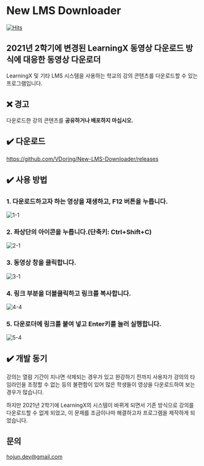 # New LMS Downloader
[![Hits](https://hits.seeyoufarm.com/api/count/incr/badge.svg?url=https%3A%2F%2Fgithub.com%2FVDoring%2FNew-LMS-Downloader&count_bg=%230085CA&title_bg=%23555555&icon=github.svg&icon_color=%23E7E7E7&title=View&edge_flat=false)](https://hits.seeyoufarm.com)

## 2021년 2학기에 변경된 LearningX 동영상 다운로드 방식에 대응한 동영상 다운로더
LearningX 및 기타 LMS 시스템을 사용하는 학교의 강의 콘텐츠를 다운로드할 수 있는 프로그램입니다.

## ❌ 경고
다운로드한 강의 콘텐츠를 **공유하거나 배포하지 마십시오.**

## ✔️ 다운로드
https://github.com/VDoring/New-LMS-Downloader/releases


## ✔️ 사용 방법
### 1. 다운로드하고자 하는 영상을 재생하고, F12 버튼을 누릅니다.
![1-1](https://user-images.githubusercontent.com/50266731/131610778-2043b470-3ce4-4b22-98dc-a47b59140f86.png)
### 2. 좌상단의 아이콘을 누릅니다.(단축키: Ctrl+Shift+C)
![2-1](https://user-images.githubusercontent.com/50266731/131627448-610d2809-d161-44d1-b2aa-8f7e152ad4c2.png)
### 3. 동영상 창을 클릭합니다.
![3-1](https://user-images.githubusercontent.com/50266731/131610785-b5b41b02-9747-4b96-9dbf-8c5590c4c262.png)
### 4. 링크 부분을 더블클릭하고 링크를 복사합니다.
![4-4](https://user-images.githubusercontent.com/50266731/135854062-44d8448b-f053-42d3-8114-b532d2dda622.png)
### 5. 다운로더에 링크를 붙여 넣고 Enter키를 눌러 실행합니다.
![5-4](https://user-images.githubusercontent.com/50266731/131773935-98df5c86-4f78-4d1c-a6be-a3f842eb24dd.png)


## ✔️ 개발 동기
강의는 열람 기간이 지나면 삭제되는 경우가 있고 완강하기 전까지 사용자가 강의의 타임라인을 조정할 수 없는 등의 불편함이 있어 많은 학생들이 영상을 다운로드하여 보는 경우가 많습니다.

하지만 2021년 2학기에 LearningX의 시스템이 바뀌게 되면서 기존 방식으로 강의를 다운로드할 수 없게 되었고, 이 문제를 조금이나마 해결하고자 프로그램을 제작하게 되었습니다.

## 문의
hojun.dev@gmail.com
